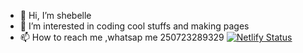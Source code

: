 - 👋 Hi, I’m shebelle
- 👀 I’m interested in coding cool stuffs and making pages
- 📫 How to reach me ,whatsap me 250723289329
[![Netlify Status](https://api.netlify.com/api/v1/badges/5f4e09dd-08e6-40b2-8fde-0fda09833232/deploy-status)](https://app.netlify.com/sites/shebelleke/deploys)
<!---
shebz2023/shebz2023 is a ✨ special ✨ repository because its `README.md` (this file) appears on your GitHub profile.
You can click the Preview link to take a look at your changes.
--->
